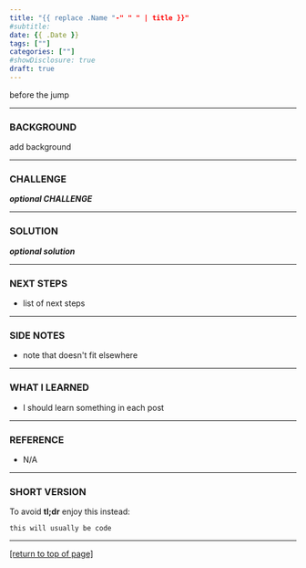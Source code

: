 ```yaml
---
title: "{{ replace .Name "-" " " | title }}"
#subtitle:
date: {{ .Date }}
tags: [""]
categories: [""]
#showDisclosure: true
draft: true
---
```


before the jump<!--more-->

---

### BACKGROUND

add background

---

### CHALLENGE

***optional CHALLENGE***

---

### SOLUTION

***optional solution***

---

### NEXT STEPS

* list of next steps

---

### SIDE NOTES

* note that doesn't fit elsewhere

---

### WHAT I LEARNED

* I should learn something in each post

---

### REFERENCE

<div id="tldr"></div>

* N/A

---

### SHORT VERSION

To avoid **tl;dr** enjoy this instead:

~~~
this will usually be code
~~~

---

[[return to top of page]](#)
